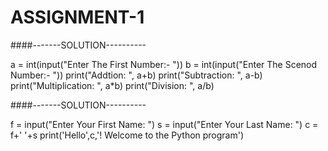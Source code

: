# ASSIGNMENT-1


####-------SOLUTION----------

a = int(input("Enter The First Number:- "))
b = int(input("Enter The Scenod Number:- "))
print("Addtion: ", a+b)
print("Subtraction: ", a-b)
print("Multiplication: ", a*b)
print("Division: ", a/b)


####-------SOLUTION----------

f = input("Enter Your First Name: ")
s = input("Enter Your Last Name: ")
c = f+' '+s
print('Hello',c,'! Welcome to the Python program')
